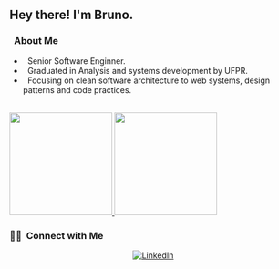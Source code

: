 <h2> Hey there! I'm Bruno.</h2>

<h3> &nbsp; About Me </h3>

- &nbsp; Senior Software Enginner.
- &nbsp; Graduated in Analysis and systems development by UFPR.
- &nbsp; Focusing on clean software architecture to web systems, design patterns and code practices.

<br/>

<a href="https://github.com/burno1">
  <img height="180em" src="https://github-readme-stats.vercel.app/api?username=burno1&theme=dark&show_icons=true" />
  <img height="180em" src="https://github-readme-stats.vercel.app/api/top-langs/?username=burno1&theme=dark&layout=compact" />
</a>

<br/>

<h3> 🤝🏻 &nbsp;Connect with Me </h3>

<p align="center">
<a href="https://www.linkedin.com/in/fernandes-bruno/"><img alt="LinkedIn" src="https://img.shields.io/badge/LinkedIn-fernandesbruno-blue?style=flat-square&logo=linkedin"></a>
</p>

